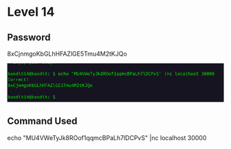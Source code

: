 <h1>Level 14</h1>
<h2>Password</h2>
8xCjnmgoKbGLhHFAZlGE5Tmu4M2tKJQo

![alt text](image-18.png)

<h2>Command Used</h2>
echo "MU4VWeTyJk8ROof1qqmcBPaLh7lDCPvS" |nc localhost 30000
